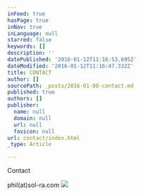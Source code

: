 ```yaml
---
inFeed: true
hasPage: true
inNav: true
inLanguage: null
starred: false
keywords: []
description: ''
datePublished: '2016-01-12T11:16:53.695Z'
dateModified: '2016-01-12T11:16:47.332Z'
title: CONTACT
author: []
sourcePath: _posts/2016-01-08-contact.md
published: true
authors: []
publisher:
  name: null
  domain: null
  url: null
  favicon: null
url: contact/index.html
_type: Article

---
```

Contact

phil(at)sol-ra.com
![](https://the-grid-user-content.s3-us-west-2.amazonaws.com/df1ee2e9-9ae4-4e69-95dc-0c016d4559a5.jpg)